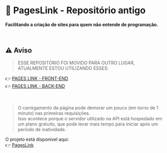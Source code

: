 <div>
  
# 🚀 PagesLink - Repositório antigo

**Facilitando a criação de sites para quem não entende de programação.**

<br>

## ⚠️ Aviso

> ESSE REPOSITÓRIO FOI MOVIDO PARA OUTRO LUGAR, ATUALMENTE ESTOU UTILIZANDO ESSES:

👉 [PAGES LINK - FRONT-END](https://github.com/PauloAdson/pageslink)  
👉 [PAGES LINK - BACK-END](https://github.com/PauloAdson/pageslink-backend)

<br>

> O carregamento da página pode demorar um pouco (em torno de 1 minuto) nas primeiras requisições.  
> Isso acontece porque o servidor utilizado na API está hospedado em um plano gratuito, que pode levar mais tempo para iniciar após um período de inatividade.

O projeto está disponível aqui:  
👉 [PagesLink](https://pageslink.netlify.app/)

</div>
